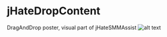 # jHateDropContent
DragAndDrop poster, visual part of jHateSMMAssist
![alt text](https://github.com/p25/jHateDropContent/blob/master/jdrop.png?raw=true)
